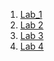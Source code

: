 1. [Lab_1](https://github.com/IK-31-hashchenko/IK_31_hashchenko/tree/master/Lab_1)
2. [Lab 2](https://github.com/IK-31-hashchenko/IK_31_hashchenko/tree/master/Lab_2)
3. [Lab 3](https://github.com/IK-31-hashchenko/IK_31_hashchenko/tree/Branch_one/Lab_3)
4. [Lab 4](https://github.com/IK-31-hashchenko/IK_31_hashchenko/tree/master/Lab_4)
